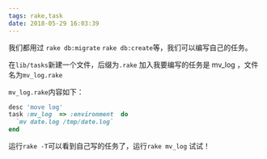 ```yaml
---
tags: rake,task
date: 2018-05-29 16:03:39
---
```


我们都用过 `rake db:migrate` `rake db:create`等，我们可以编写自己的任务。

在`lib/tasks`新建一个文件，后缀为`.rake` 加入我要编写的任务是 mv_log ，文件名为`mv_log.rake`

`mv_log.rake`内容如下：

```ruby
desc 'move log'
task :mv_log  => :environment  do
  `mv date.log /tmp/date.log`
end
```

运行`rake -T`可以看到自己写的任务了，运行`rake mv_log` 试试！

